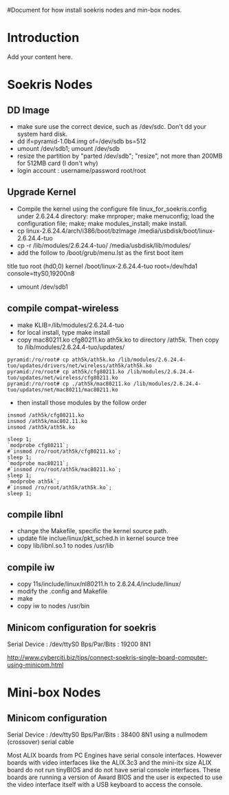#Document for how install soekris nodes and min-box nodes.

# Introduction #

Add your content here.


# Soekris Nodes #

## DD Image ##
  * make sure use the correct device, such as /dev/sdc. Don't dd your system hard disk.
  * dd if=pyramid-1.0b4.img of=/dev/sdb bs=512
  * umount /dev/sdb1; umount /dev/sdb
  * resize the partition by "parted /dev/sdb"; "resize", not more than 200MB for 512MB card (I don't why)
  * login account : username/password root/root

## Upgrade Kernel ##
  * Compile the kernel using the configure file linux\_for\_soekris.config under 2.6.24.4 directory: make mrproper; make menuconfig; load the configuration file; make; make modules\_install; make install.
  * cp linux-2.6.24.4/arch/i386/boot/bzImage /media/usbdisk/boot/linux-2.6.24.4-tuo
  * cp -r /lib/modules/2.6.24.4-tuo/ /media/usbdisk/lib/modules/
  * add the follow to /boot/grub/menu.lst as the first boot item

title tuo
root (hd0,0)
kernel /boot/linux-2.6.24.4-tuo root=/dev/hda1 console=ttyS0,19200n8

  * umount /dev/sdb1

## compile compat-wireless ##
  * make KLIB=/lib/modules/2.6.24.4-tuo
  * for local install, type make install
  * copy mac80211.ko cfg80211.ko ath5k.ko to directory /ath5k. Then copy to /lib/modules/2.6.24.4-tuo/updates/

```
pyramid:/ro/root# cp ath5k/ath5k.ko /lib/modules/2.6.24.4-tuo/updates/drivers/net/wireless/ath5k/ath5k.ko
pyramid:/ro/root# cp ath5k/cfg80211.ko /lib/modules/2.6.24.4-tuo/updates/net/wireless/cfg80211.ko
pyramid:/ro/root# cp ./ath5k/mac80211.ko /lib/modules/2.6.24.4-tuo/updates/net/mac80211/mac80211.ko
```
  * then install those modules by the follow order
```
insmod /ath5k/cfg80211.ko
insmod /ath5k/mac802.11.ko
insmod /ath5k/ath5k.ko

sleep 1;
`modprobe cfg80211`;
#`insmod /ro/root/ath5k/cfg80211.ko`;
sleep 1;
`modprobe mac80211`;
#`insmod /ro/root/ath5k/mac80211.ko`;
sleep 1;
`modprobe ath5k`;
#`insmod /ro/root/ath5k/ath5k.ko`;
sleep 1;
```
## compile libnl ##
  * change the Makefile, specific the kernel source path.
  * update file inclue/linux/pkt\_sched.h in kernel source tree
  * copy lib/libnl.so.1 to nodes /usr/lib

## compile iw ##
  * copy 11s/include/linux/nl80211.h to 2.6.24.4/include/linux/
  * modify the .config and Makefile
  * make
  * copy iw to nodes /usr/bin

## Minicom configuration for soekris ##
Serial Device : /dev/ttyS0
Bps/Par/Bits : 19200 8N1

http://www.cyberciti.biz/tips/connect-soekris-single-board-computer-using-minicom.html

# Mini-box Nodes #

## Minicom configuration ##
Serial Device : /dev/ttyS0
Bps/Par/Bits : 38400 8N1
using a nullmodem (crossover) serial cable

Most ALIX boards from PC Engines have serial console interfaces. However boards with video interfaces like the ALIX.3c3 and the mini-itx size ALIX board do not run tinyBIOS and do not have serial console interfaces. These boards are running a version of Award BIOS and the user is expected to use the video interface itself with a USB keyboard to access the console.